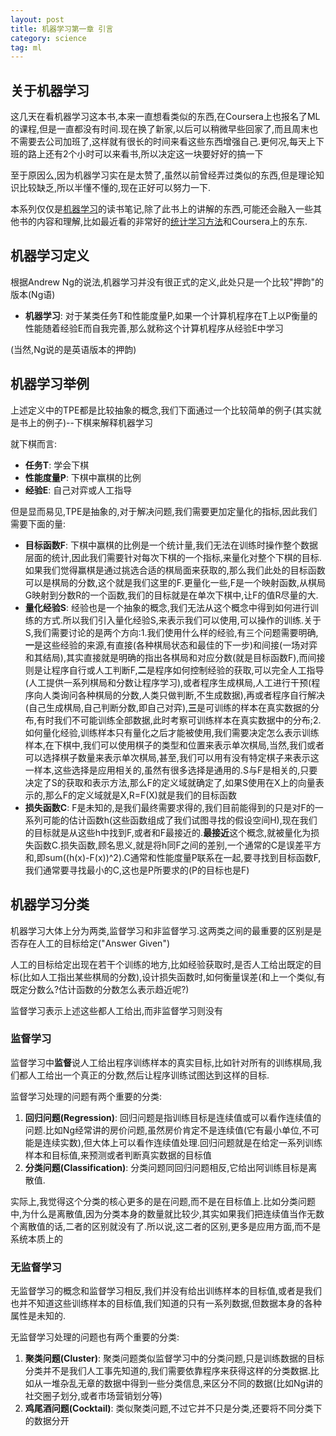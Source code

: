 ```yaml
---
layout: post
title: 机器学习第一章 引言
category: science
tag: ml
---
```


## 关于机器学习

这几天在看机器学习这本书,本来一直想看类似的东西,在Coursera上也报名了ML的课程,但是一直都没有时间.现在换了新家,以后可以稍微早些回家了,而且周末也不需要去公司加班了,这样就有很长的时间来看这些东西增强自己.更何况,每天上下班的路上还有2个小时可以来看书,所以决定这一块要好好的搞一下

至于原因么,因为机器学习实在是太赞了,虽然以前曾经弄过类似的东西,但是理论知识比较缺乏,所以半懂不懂的,现在正好可以努力一下.

本系列仅仅是[机器学习][ml tom]的读书笔记,除了此书上的讲解的东西,可能还会融入一些其他书的内容和理解,比如最近看的非常好的[统计学习方法][statics learning]和Coursera上的东东.

## 机器学习定义

根据Andrew Ng的说法,机器学习并没有很正式的定义,此处只是一个比较"押韵"的版本(Ng语)

* **机器学习**: 对于某类任务T和性能度量P,如果一个计算机程序在T上以P衡量的性能随着经验E而自我完善,那么就称这个计算机程序从经验E中学习

(当然,Ng说的是英语版本的押韵)

## 机器学习举例

上述定义中的TPE都是比较抽象的概念,我们下面通过一个比较简单的例子(其实就是书上的例子)--下棋来解释机器学习

就下棋而言:

* **任务T**: 学会下棋
* **性能度量P**: 下棋中赢棋的比例
* **经验E**: 自己对弈或人工指导

但是显而易见,TPE是抽象的,对于解决问题,我们需要更加定量化的指标,因此我们需要下面的量:

* **目标函数F**: 下棋中赢棋的比例是一个统计量,我们无法在训练时操作整个数据层面的统计,因此我们需要针对每次下棋的一个指标,来量化对整个下棋的目标.如果我们觉得赢棋是通过挑选合适的棋局面来获取的,那么我们此处的目标函数可以是棋局的分数,这个就是我们这里的F.更量化一些,F是一个映射函数,从棋局G映射到分数R的一个函数,我们的目标就是在单次下棋中,让F的值R尽量的大.
* **量化经验S**: 经验也是一个抽象的概念,我们无法从这个概念中得到如何进行训练的方式.所以我们引入量化经验S,来表示我们可以使用,可以操作的训练.关于S,我们需要讨论的是两个方向:1.我们使用什么样的经验,有三个问题需要明确,**一**是这些经验的来源,有直接(各种棋局状态和最佳的下一步)和间接(一场对弈和其结局),其实直接就是明确的指出各棋局和对应分数(就是目标函数F),而间接则是让程序自行或人工判断F,**二**是程序如何控制经验的获取,可以完全人工指导(人工提供一系列棋局和分数让程序学习),或者程序生成棋局,人工进行干预(程序向人类询问各种棋局的分数,人类只做判断,不生成数据),再或者程序自行解决(自己生成棋局,自己判断分数,即自己对弈),**三**是可训练的样本在真实数据的分布,有时我们不可能训练全部数据,此时考察可训练样本在真实数据中的分布;2.如何量化经验,训练样本只有量化之后才能被使用,我们需要决定怎么表示训练样本,在下棋中,我们可以使用棋子的类型和位置来表示单次棋局,当然,我们或者可以选择棋子数量来表示单次棋局,甚至,我们可以用有没有特定棋子来表示这一样本,这些选择是应用相关的,虽然有很多选择是通用的.S与F是相关的,只要决定了S的获取和表示方法,那么F的定义域就确定了,如果S使用在X上的向量表示的,那么F的定义域就是X,R=F(X)就是我们的目标函数
* **损失函数C**: F是未知的,是我们最终需要求得的,我们目前能得到的只是对F的一系列可能的估计函数h(这些函数组成了我们试图寻找的假设空间H),现在我们的目标就是从这些h中找到F,或者和F最接近的.**最接近**这个概念,就被量化为损失函数C.损失函数,顾名思义,就是将h同F之间的差别,一个通常的C是误差平方和,即sum((h(x)-F(x))^2).C通常和性能度量P联系在一起,要寻找到目标函数F,我们通常要寻找最小的C,这也是P所要求的(P的目标也是F)

## 机器学习分类

机器学习大体上分为两类,监督学习和非监督学习.这两类之间的最重要的区别是是否存在人工的目标给定("Answer Given")

人工的目标给定出现在若干个训练的地方,比如经验获取时,是否人工给出既定的目标(比如人工指出某些棋局的分数),设计损失函数时,如何衡量误差(和上一个类似,有既定分数么?估计函数的分数怎么表示趋近呢?)

监督学习表示上述这些都人工给出,而非监督学习则没有

### 监督学习

监督学习中**监督**说人工给出程序训练样本的真实目标,比如针对所有的训练棋局,我们都人工给出一个真正的分数,然后让程序训练试图达到这样的目标.

监督学习处理的问题有两个重要的分类:

1. **回归问题(Regression)**: 回归问题是指训练目标是连续值或可以看作连续值的问题.比如Ng经常讲的房价问题,虽然房价肯定不是连续值(它有最小单位,不可能是连续实数),但大体上可以看作连续值处理.回归问题就是在给定一系列训练样本和目标值,来预测或者判断真实数据的目标值
2. **分类问题(Classification)**: 分类问题同回归问题相反,它给出阿训练目标是离散值.

实际上,我觉得这个分类的核心更多的是在问题,而不是在目标值上.比如分类问题中,为什么是离散值,因为分类本身的数量就比较少,其实如果我们把连续值当作无数个离散值的话,二者的区别就没有了.所以说,这二者的区别,更多是应用方面,而不是系统本质上的

### 无监督学习

无监督学习的概念和监督学习相反,我们并没有给出训练样本的目标值,或者是我们也并不知道这些训练样本的目标值,我们知道的只有一系列数据,但数据本身的各种属性是未知的.

无监督学习处理的问题也有两个重要的分类:

1. **聚类问题(Cluster)**: 聚类问题类似监督学习中的分类问题,只是训练数据的目标分类并不是我们人工事先知道的,我们需要依靠程序来获得这样的分类数据.比如从一堆杂乱无章的数据中得到一些分类信息,来区分不同的数据(比如Ng讲的社交圈子划分,或者市场营销划分等)
2. **鸡尾酒问题(Cocktail)**: 类似聚类问题,不过它并不只是分类,还要将不同分类下的数据分开















[ml tom]: http://book.douban.com/subject/1102235
[statics learning]: http://book.douban.com/subject/10590856
